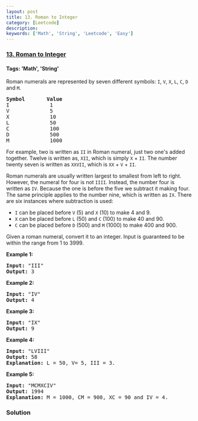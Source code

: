 ```yaml
---
layout: post
title: 13. Roman to Integer
category: [Leetcode]
description: 
keywords: ['Math', 'String', 'Leetcode', 'Easy']
---
```

### [13. Roman to Integer](https://leetcode.com/problems/roman-to-integer)

#### Tags: 'Math', 'String'

<div class="content__u3I1 question-content__JfgR"><div><p>Roman numerals are represented by seven different symbols: <code>I</code>, <code>V</code>, <code>X</code>, <code>L</code>, <code>C</code>, <code>D</code> and <code>M</code>.</p>
<pre><strong>Symbol</strong>       <strong>Value</strong>
I             1
V             5
X             10
L             50
C             100
D             500
M             1000</pre>
<p>For example, two is written as <code>II</code> in Roman numeral, just two one's added together. Twelve is written as, <code>XII</code>, which is simply <code>X</code> + <code>II</code>. The number twenty seven is written as <code>XXVII</code>, which is <code>XX</code> + <code>V</code> + <code>II</code>.</p>
<p>Roman numerals are usually written largest to smallest from left to right. However, the numeral for four is not <code>IIII</code>. Instead, the number four is written as <code>IV</code>. Because the one is before the five we subtract it making four. The same principle applies to the number nine, which is written as <code>IX</code>. There are six instances where subtraction is used:</p>
<ul>
<li><code>I</code> can be placed before <code>V</code> (5) and <code>X</code> (10) to make 4 and 9. </li>
<li><code>X</code> can be placed before <code>L</code> (50) and <code>C</code> (100) to make 40 and 90. </li>
<li><code>C</code> can be placed before <code>D</code> (500) and <code>M</code> (1000) to make 400 and 900.</li>
</ul>
<p>Given a roman numeral, convert it to an integer. Input is guaranteed to be within the range from 1 to 3999.</p>
<p><strong>Example 1:</strong></p>
<pre><strong>Input:</strong> "III"
<strong>Output:</strong> 3</pre>
<p><strong>Example 2:</strong></p>
<pre><strong>Input:</strong> "IV"
<strong>Output:</strong> 4</pre>
<p><strong>Example 3:</strong></p>
<pre><strong>Input:</strong> "IX"
<strong>Output:</strong> 9</pre>
<p><strong>Example 4:</strong></p>
<pre><strong>Input:</strong> "LVIII"
<strong>Output:</strong> 58
<strong>Explanation:</strong> L = 50, V= 5, III = 3.
</pre>
<p><strong>Example 5:</strong></p>
<pre><strong>Input:</strong> "MCMXCIV"
<strong>Output:</strong> 1994
<strong>Explanation:</strong> M = 1000, CM = 900, XC = 90 and IV = 4.</pre>
</div></div>

### Solution
